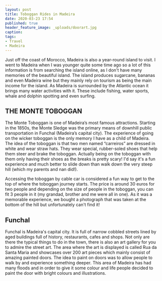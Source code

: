```yaml
---
layout: post
title: Toboggan Rides in Madeira
date: 2020-03-23 17:54
published: true
header_feature_image: _uploads/doorart.jpg
caption:
tags:
- Travel
- Madeira
---
```


Just off the coast of Morocco, Madeira is also a year-round island to visit. I went to Madeira when I was younger quite some time ago so a lot of this information is from searching the island online, as I don't have many memories of the beautiful island. The island produces sugarcane, bananas and even Madeira wine but they mainly rely on tourism as being the main income for the island.
As Madeira is surrounded by the Atlantic ocean it brings many water activities with it. These include fishing, water sports, whale and dolphin spotting and even surfing.

## THE MONTE TOBOGGAN

The Monte Toboggan is one of Madeira’s most famous attractions. Starting in the 1850s, the Monte Sledge was the primary means of downhill public transportation in Funchal (Madeira’s capital city). The experience of going on the wicker toboggan is the only memory I have as a child of Madeira. The idea of the toboggan is that two men named “carreiros” are dressed in white and wear straw hats. They wear special, rubber-soled shoes that help them steer and brake the toboggan. Actually being on the toboggan with them only having their shoes as the breaks is pretty scary! I'd say it's a fun experience and much better to slide down than walk down the very steep hill (which my parents and nan did!).

Accessing the toboggan by cable car is considered a fun way to get to the top of where the toboggan journey starts. The price is around 30 euros for two people and depending on the size of people in the toboggan, you can fit 3 people in it (my grandad, brother and me were all in one). As it was a memorable experience, we bought a photograph that was taken at the bottom of the hill but unfortunately can't find it!

## Funchal

Funchal is Madeira's capital city. It is full of narrow cobbled streets lined by aged buildings full of history, restaurants, cafes and shops. Not only are there the typical things to do in the town, there is also an art gallery for you to admire the street art. The area where the art is displayed is called Rua da Santa Maria and showcases over 200 art pieces which mainly consist of amazing painted doors. The idea to paint on doors was to allow people to walk by and experience something deeper. This area of Madeira has had many floods and in order to give it some colour and life people decided to paint the door with bright colours and illustrations.
